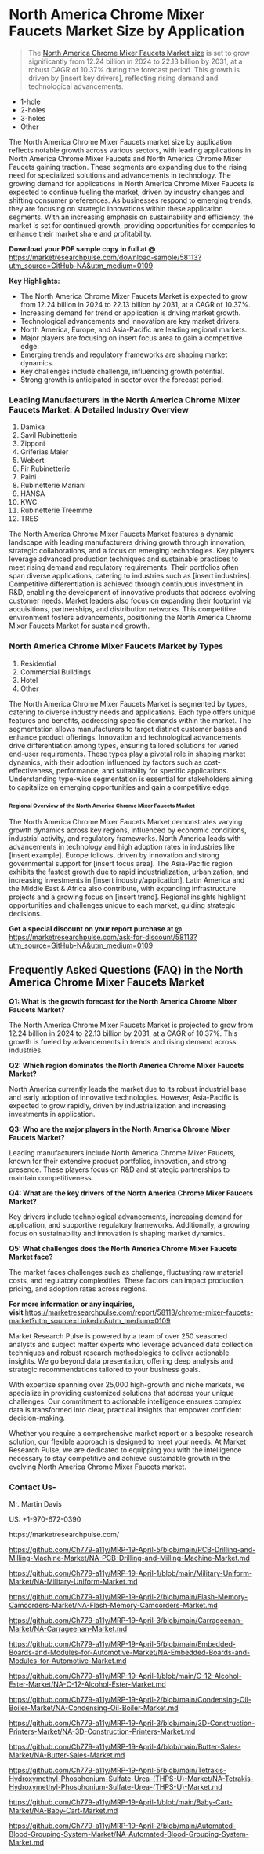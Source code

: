 <h1>North America Chrome Mixer Faucets Market&nbsp;Size by Application</h1><blockquote><p>The <a href="https://marketresearchpulse.com/download-sample/58113?utm_source=GitHub-NA&amp;utm_medium=0109">North America Chrome Mixer Faucets Market size</a> is set to grow significantly from 12.24 billion in 2024 to 22.13 billion by 2031, at a robust CAGR of 10.37% during the forecast period. This growth is driven by [insert key drivers], reflecting rising demand and technological advancements.</p></blockquote><ul><li>1-hole<li> 2-holes<li> 3-holes<li> Other</li></ul><p>The North America Chrome Mixer Faucets market size by application reflects notable growth across various sectors, with leading applications in North America Chrome Mixer Faucets and North America Chrome Mixer Faucets gaining traction. These segments are expanding due to the rising need for specialized solutions and advancements in technology. The growing demand for applications in North America Chrome Mixer Faucets is expected to continue fueling the market, driven by industry changes and shifting consumer preferences. As businesses respond to emerging trends, they are focusing on strategic innovations within these application segments. With an increasing emphasis on sustainability and efficiency, the market is set for continued growth, providing opportunities for companies to enhance their market share and profitability.</p><p><strong>Download your PDF sample copy in full at @ </strong><a href="https://marketresearchpulse.com/download-sample/58113?utm_source=GitHub-NA&amp;utm_medium=0109">https://marketresearchpulse.com/download-sample/58113?utm_source=GitHub-NA&amp;utm_medium=0109</a></p><p><strong>Key Highlights: </strong></p><ul><li>The North America Chrome Mixer Faucets Market is expected to grow from 12.24 billion in 2024 to 22.13 billion by 2031, at a CAGR of 10.37%.</li><li>Increasing demand for trend or application is driving market growth.</li><li>Technological advancements and innovation are key market drivers.</li><li>North America, Europe, and Asia-Pacific are leading regional markets.</li><li>Major players are focusing on insert focus area to gain a competitive edge.</li><li>Emerging trends and regulatory frameworks are shaping market dynamics.</li><li>Key challenges include challenge, influencing growth potential.</li><li>Strong growth is anticipated in sector over the forecast period.</li></ul><h3>Leading Manufacturers in the North America Chrome Mixer Faucets Market: A Detailed Industry Overview</h3><ol><li>Damixa</li><li>Savil Rubinetterie</li><li>Zipponi</li><li>Griferias Maier</li><li>Webert</li><li>Fir Rubinetterie</li><li>Paini</li><li>Rubinetterie Mariani</li><li>HANSA</li><li>KWC</li><li>Rubinetterie Treemme</li><li>TRES</li></ol><div class="flex max-w-full flex-col flex-grow"><div class="min-h-8 text-message flex w-full flex-col items-end gap-2 whitespace-normal break-words [.text-message+&amp;]:mt-5" dir="auto" data-message-author-role="assistant" data-message-id="fd8432e4-4910-450d-b182-61b7bfb0a01f" data-message-model-slug="gpt-4o"><div class="flex w-full flex-col gap-1 empty:hidden first:pt-[3px]"><div class="markdown prose w-full break-words dark:prose-invert light"><p>The North America Chrome Mixer Faucets Market features a dynamic landscape with leading manufacturers driving growth through innovation, strategic collaborations, and a focus on emerging technologies. Key players leverage advanced production techniques and sustainable practices to meet rising demand and regulatory requirements. Their portfolios often span diverse applications, catering to industries such as [insert industries]. Competitive differentiation is achieved through continuous investment in R&amp;D, enabling the development of innovative products that address evolving customer needs. Market leaders also focus on expanding their footprint via acquisitions, partnerships, and distribution networks. This competitive environment fosters advancements, positioning the North America Chrome Mixer Faucets Market for sustained growth.</p></div></div></div></div><h3>North America Chrome Mixer Faucets Market by Types</h3><ol><li>Residential<li> Commercial Buildings<li> Hotel<li> Other</li></ol><div class="flex max-w-full flex-col flex-grow"><div class="min-h-8 text-message flex w-full flex-col items-end gap-2 whitespace-normal break-words [.text-message+&amp;]:mt-5" dir="auto" data-message-author-role="assistant" data-message-id="084470be-0bb7-4664-bddf-5156b4f41249" data-message-model-slug="gpt-4o-mini"><div class="flex w-full flex-col gap-1 empty:hidden first:pt-[3px]"><div class="markdown prose w-full break-words dark:prose-invert light"><p>The North America Chrome Mixer Faucets Market is segmented by types, catering to diverse industry needs and applications. Each type offers unique features and benefits, addressing specific demands within the market. The segmentation allows manufacturers to target distinct customer bases and enhance product offerings. Innovation and technological advancements drive differentiation among types, ensuring tailored solutions for varied end-user requirements. These types play a pivotal role in shaping market dynamics, with their adoption influenced by factors such as cost-effectiveness, performance, and suitability for specific applications. Understanding type-wise segmentation is essential for stakeholders aiming to capitalize on emerging opportunities and gain a competitive edge.</p></div></div></div></div><h3><span style="font-size: 11px;">Regional Overview of the North America Chrome Mixer Faucets Market</span></h3><div class="flex max-w-full flex-col flex-grow"><div class="min-h-8 text-message flex w-full flex-col items-end gap-2 whitespace-normal break-words [.text-message+&amp;]:mt-5" dir="auto" data-message-author-role="assistant" data-message-id="e9038762-ce64-4e30-91c9-9bd413514231" data-message-model-slug="gpt-4o-mini"><div class="flex w-full flex-col gap-1 empty:hidden first:pt-[3px]"><div class="markdown prose w-full break-words dark:prose-invert light"><p>The North America Chrome Mixer Faucets Market demonstrates varying growth dynamics across key regions, influenced by economic conditions, industrial activity, and regulatory frameworks. North America leads with advancements in technology and high adoption rates in industries like [insert example]. Europe follows, driven by innovation and strong governmental support for [insert focus area]. The Asia-Pacific region exhibits the fastest growth due to rapid industrialization, urbanization, and increasing investments in [insert industry/application]. Latin America and the Middle East &amp; Africa also contribute, with expanding infrastructure projects and a growing focus on [insert trend]. Regional insights highlight opportunities and challenges unique to each market, guiding strategic decisions.</p></div></div></div></div><p><strong>Get a special discount on your report purchase at @ </strong><a href="https://marketresearchpulse.com/ask-for-discount/58113?utm_source=GitHub-NA&amp;utm_medium=0109">https://marketresearchpulse.com/ask-for-discount/58113?utm_source=GitHub-NA&amp;utm_medium=0109</a></p><h2>Frequently Asked Questions (FAQ) in the North America Chrome Mixer Faucets Market</h2><p><strong>Q1: What is the growth forecast for the North America Chrome Mixer Faucets Market?</strong></p><p>The North America Chrome Mixer Faucets Market is projected to grow from 12.24 billion in 2024 to 22.13 billion by 2031, at a CAGR of 10.37%. This growth is fueled by advancements in trends and rising demand across industries.</p><p><strong>Q2: Which region dominates the North America Chrome Mixer Faucets Market?</strong></p><p>North America currently leads the market due to its robust industrial base and early adoption of innovative technologies. However, Asia-Pacific is expected to grow rapidly, driven by industrialization and increasing investments in application.</p><p><strong>Q3: Who are the major players in the North America Chrome Mixer Faucets Market?</strong></p><p>Leading manufacturers include North America Chrome Mixer Faucets, known for their extensive product portfolios, innovation, and strong presence. These players focus on R&amp;D and strategic partnerships to maintain competitiveness.</p><p><strong>Q4: What are the key drivers of the North America Chrome Mixer Faucets Market?</strong></p><p>Key drivers include technological advancements, increasing demand for application, and supportive regulatory frameworks. Additionally, a growing focus on sustainability and innovation is shaping market dynamics.</p><p><strong>Q5: What challenges does the North America Chrome Mixer Faucets Market face?</strong></p><p>The market faces challenges such as challenge, fluctuating raw material costs, and regulatory complexities. These factors can impact production, pricing, and adoption rates across regions.</p><p><strong>For more information or any inquiries, visit&nbsp;</strong><a href="https://marketresearchpulse.com/report/58113/chrome-mixer-faucets-market?utm_source=Linkedin&utm_medium=0109">https://marketresearchpulse.com/report/58113/chrome-mixer-faucets-market?utm_source=Linkedin&utm_medium=0109</a></p><p>Market Research Pulse is powered by a team of over 250 seasoned analysts and subject matter experts who leverage advanced data collection techniques and robust research methodologies to deliver actionable insights. We go beyond data presentation, offering deep analysis and strategic recommendations tailored to your business goals.</p><p>With expertise spanning over 25,000 high-growth and niche markets, we specialize in providing customized solutions that address your unique challenges. Our commitment to actionable intelligence ensures complex data is transformed into clear, practical insights that empower confident decision-making.</p><p>Whether you require a comprehensive market report or a bespoke research solution, our flexible approach is designed to meet your needs. At Market Research Pulse, we are dedicated to equipping you with the intelligence necessary to stay competitive and achieve sustainable growth in the evolving North America Chrome Mixer Faucets market.</p><h3><strong>Contact Us-</strong></h3><p>Mr. Martin Davis</p><p>US: +1-970-672-0390</p><p>https://marketresearchpulse.com/</p><p><a href="https://github.com/Ch779-a11y/MRP-19-April-5/blob/main/PCB-Drilling-and-Milling-Machine-Market/NA-PCB-Drilling-and-Milling-Machine-Market.md">https://github.com/Ch779-a11y/MRP-19-April-5/blob/main/PCB-Drilling-and-Milling-Machine-Market/NA-PCB-Drilling-and-Milling-Machine-Market.md</a></p><p><a href="https://github.com/Ch779-a11y/MRP-19-April-1/blob/main/Military-Uniform-Market/NA-Military-Uniform-Market.md">https://github.com/Ch779-a11y/MRP-19-April-1/blob/main/Military-Uniform-Market/NA-Military-Uniform-Market.md</a></p><p><a href="https://github.com/Ch779-a11y/MRP-19-April-2/blob/main/Flash-Memory-Camcorders-Market/NA-Flash-Memory-Camcorders-Market.md">https://github.com/Ch779-a11y/MRP-19-April-2/blob/main/Flash-Memory-Camcorders-Market/NA-Flash-Memory-Camcorders-Market.md</a></p><p><a href="https://github.com/Ch779-a11y/MRP-19-April-3/blob/main/Carrageenan-Market/NA-Carrageenan-Market.md">https://github.com/Ch779-a11y/MRP-19-April-3/blob/main/Carrageenan-Market/NA-Carrageenan-Market.md</a></p><p><a href="https://github.com/Ch779-a11y/MRP-19-April-5/blob/main/Embedded-Boards-and-Modules-for-Automotive-Market/NA-Embedded-Boards-and-Modules-for-Automotive-Market.md">https://github.com/Ch779-a11y/MRP-19-April-5/blob/main/Embedded-Boards-and-Modules-for-Automotive-Market/NA-Embedded-Boards-and-Modules-for-Automotive-Market.md</a></p><p><a href="https://github.com/Ch779-a11y/MRP-19-April-1/blob/main/C-12-Alcohol-Ester-Market/NA-C-12-Alcohol-Ester-Market.md">https://github.com/Ch779-a11y/MRP-19-April-1/blob/main/C-12-Alcohol-Ester-Market/NA-C-12-Alcohol-Ester-Market.md</a></p><p><a href="https://github.com/Ch779-a11y/MRP-19-April-2/blob/main/Condensing-Oil-Boiler-Market/NA-Condensing-Oil-Boiler-Market.md">https://github.com/Ch779-a11y/MRP-19-April-2/blob/main/Condensing-Oil-Boiler-Market/NA-Condensing-Oil-Boiler-Market.md</a></p><p><a href="https://github.com/Ch779-a11y/MRP-19-April-3/blob/main/3D-Construction-Printers-Market/NA-3D-Construction-Printers-Market.md">https://github.com/Ch779-a11y/MRP-19-April-3/blob/main/3D-Construction-Printers-Market/NA-3D-Construction-Printers-Market.md</a></p><p><a href="https://github.com/Ch779-a11y/MRP-19-April-4/blob/main/Butter-Sales-Market/NA-Butter-Sales-Market.md">https://github.com/Ch779-a11y/MRP-19-April-4/blob/main/Butter-Sales-Market/NA-Butter-Sales-Market.md</a></p><p><a href="https://github.com/Ch779-a11y/MRP-19-April-5/blob/main/Tetrakis-Hydroxymethyl-Phosphonium-Sulfate-Urea-(THPS-U)-Market/NA-Tetrakis-Hydroxymethyl-Phosphonium-Sulfate-Urea-(THPS-U)-Market.md">https://github.com/Ch779-a11y/MRP-19-April-5/blob/main/Tetrakis-Hydroxymethyl-Phosphonium-Sulfate-Urea-(THPS-U)-Market/NA-Tetrakis-Hydroxymethyl-Phosphonium-Sulfate-Urea-(THPS-U)-Market.md</a></p><p><a href="https://github.com/Ch779-a11y/MRP-19-April-1/blob/main/Baby-Cart-Market/NA-Baby-Cart-Market.md">https://github.com/Ch779-a11y/MRP-19-April-1/blob/main/Baby-Cart-Market/NA-Baby-Cart-Market.md</a></p><p><a href="https://github.com/Ch779-a11y/MRP-19-April-2/blob/main/Automated-Blood-Grouping-System-Market/NA-Automated-Blood-Grouping-System-Market.md">https://github.com/Ch779-a11y/MRP-19-April-2/blob/main/Automated-Blood-Grouping-System-Market/NA-Automated-Blood-Grouping-System-Market.md</a></p>
